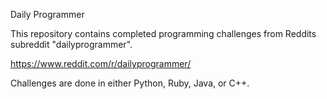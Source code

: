Daily Programmer

This repository contains completed programming challenges from Reddits subreddit "dailyprogrammer".

https://www.reddit.com/r/dailyprogrammer/

Challenges are done in either Python, Ruby, Java, or C++.